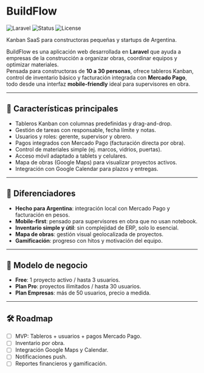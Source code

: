 # BuildFlow

![Laravel](https://img.shields.io/badge/Laravel-10.x-red)
![Status](https://img.shields.io/badge/status-MVP--planning-blue)
![License](https://img.shields.io/badge/license-MIT-green)

Kanban SaaS para constructoras pequeñas y startups de Argentina.

BuildFlow es una aplicación web desarrollada en **Laravel** que ayuda a empresas de la construcción a organizar obras, coordinar equipos y optimizar materiales.  
Pensada para constructoras de **10 a 30 personas**, ofrece tableros Kanban, control de inventario básico y facturación integrada con **Mercado Pago**, todo desde una interfaz **mobile-friendly** ideal para supervisores en obra.

---

## 🚀 Características principales

- Tableros Kanban con columnas predefinidas y drag-and-drop.  
- Gestión de tareas con responsable, fecha límite y notas.  
- Usuarios y roles: gerente, supervisor y obrero.  
- Pagos integrados con Mercado Pago (facturación directa por obra).  
- Control de materiales simple (ej. marcos, vidrios, puertas).  
- Acceso móvil adaptado a tablets y celulares.  
- Mapa de obras (Google Maps) para visualizar proyectos activos.  
- Integración con Google Calendar para plazos y entregas.  

---

## 🎯 Diferenciadores

- **Hecho para Argentina**: integración local con Mercado Pago y facturación en pesos.  
- **Mobile-first**: pensado para supervisores en obra que no usan notebook.  
- **Inventario simple y útil**: sin complejidad de ERP, solo lo esencial.  
- **Mapa de obras**: gestión visual geolocalizada de proyectos.  
- **Gamificación**: progreso con hitos y motivación del equipo.  

---

## 💼 Modelo de negocio

- **Free**: 1 proyecto activo / hasta 3 usuarios.  
- **Plan Pro**: proyectos ilimitados / hasta 30 usuarios.  
- **Plan Empresas**: más de 50 usuarios, precio a medida.  

---

## 🛠️ Roadmap

- [ ] MVP: Tableros + usuarios + pagos Mercado Pago.  
- [ ] Inventario por obra.  
- [ ] Integración Google Maps y Calendar.  
- [ ] Notificaciones push.  
- [ ] Reportes financieros y gamificación.  
